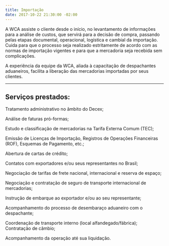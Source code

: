 ```yaml
---
title: Importação
date: 2017-10-22 21:30:00 -02:00
---
```


A WCA assiste o cliente desde o início, no levantamento de informações para a análise de custos, que servirá para a decisão de compra, passando pelas etapas documental, operacional, logística e cambial da importação. Cuida para que o processo seja realizado estritamente de acordo com as normas de importação vigentes e para que a mercadoria seja recebida sem complicações.

A experiência da equipe da WCA, aliada à capacitação de despachantes aduaneiros, facilita a liberação das mercadorias importadas por seus clientes.

---

## Serviços prestados:  

Tratamento administrativo no âmbito do Decex;

Análise de faturas pró-formas;

Estudo e classificação de mercadorias na Tarifa Externa Comum (TEC);

Emissão de Licenças de Importação, Registros de Operações Financeiras (ROF), Esquemas de Pagamento, etc.;

Abertura de cartas de crédito;

Contatos com exportadores e/ou seus representantes no Brasil;

Negociação de tarifas de frete nacional, internacional e reserva de espaço;

Negociação e contratação de seguro de transporte internacional 
de mercadorias;

Instrução de embarque ao exportador e/ou ao seu representante;

Acompanhamento do processo de desembaraço aduaneiro 
com o despachante;

Coordenação de transporte interno (local alfandegado/fábrica);
Contratação de câmbio;

Acompanhamento da operação até sua liquidação.
